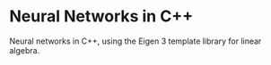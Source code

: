 # Neural Networks in C++

Neural networks in C++, using the Eigen 3 template library for linear algebra.

